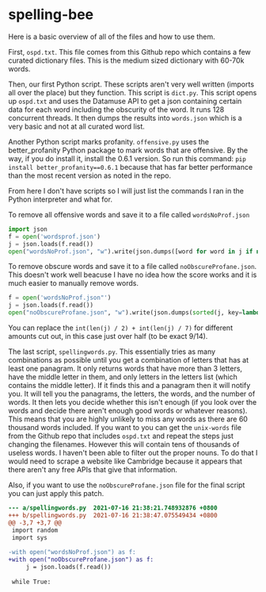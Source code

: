# spelling-bee

Here is a basic overview of all of the files and how to use them.

First, `ospd.txt`. This file comes from this Github repo which contains a few curated dictionary files. This is the medium sized dictionary with 60-70k words. 

Then, our first Python script. These scripts aren't very well written (imports all over the place) but they function. This script is `dict.py`. This script opens up `ospd.txt` and uses the Datamuse API to get a json containing certain data for each word including the obscurity of the word. It runs 128 concurrent threads. It then dumps the results into `words.json` which is a very basic and not at all curated word list.

Another Python script marks profanity. `offensive.py` uses the better_profanity Python package to mark words that are offensive. By the way, if you do install it, install the 0.6.1 version. So run this command: `pip install better_profanity==0.6.1` because that has far better performance than the most recent version as noted in the repo. 

From here I don't have scripts so I will just list the commands I ran in the Python interpreter and what for.

To remove all offensive words and save it to a file called `wordsNoProf.json`

```py
import json
f = open('wordsprof.json')
j = json.loads(f.read())
open("wordsNoProf.json", "w").write(json.dumps([word for word in j if not word['profane']]))
```

To remove obscure words and save it to a file called `noObscureProfane.json`. This doesn't work well beacuse I have no idea how the score works and it is much easier to manually remove words.

```py
f = open('wordsNoProf.json"')
j = json.loads(f.read())
open("noObscureProfane.json", "w").write(json.dumps(sorted(j, key=lambda x: x['score'])[int(len(j) / 2) + int(len(j) / 7):]))
```
You can replace the `int(len(j) / 2) + int(len(j) / 7)` for different amounts cut out, in this case just over half (to be exact 9/14). 

The last script, `spellingwords.py`. This essentially tries as many combinations as possible until you get a combination of letters that has at least one panagram. It only returns words that have more than 3 letters, have the middle letter in them, and only letters in the letters list (which contains the middle letter). If it finds this and a panagram then it will notify you. It will tell you the panagrams, the letters, the words, and the number of words. It then lets you decide whether this isn't enough (if you look over the words and decide there aren't enough good words or whatever reasons). This means that you are highly unlikely to miss any words as there are 60 thousand words included. If you want to you can get the `unix-words` file from the Github repo that includes `ospd.txt` and repeat the steps just changing the filenames. However this will contain tens of thousands of useless words. I haven't been able to filter out the proper nouns. To do that I would need to scrape a website like Cambridge because it appears that there aren't any free APIs that give that information.

Also, if you want to use the `noObscureProfane.json` file for the final script you can just apply this patch.
```diff
--- a/spellingwords.py	2021-07-16 21:38:21.748932876 +0800
+++ b/spellingwords.py	2021-07-16 21:38:47.075549434 +0800
@@ -3,7 +3,7 @@
 import random
 import sys
 
-with open("wordsNoProf.json") as f:
+with open("noObscureProfane.json") as f:
     j = json.loads(f.read())
 
 while True:
 ```
